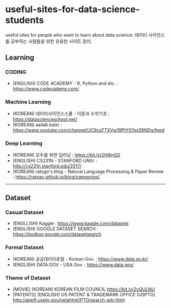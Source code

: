 # useful-sites-for-data-science-students
useful sites for people who want to learn about data science.
데이터 사이언스를 공부하는 사람들을 위한 유용한 사이트 정리.

## Learning

### CODING
* (ENGLISH) CODE ACADEMY - R, Python and etc. : https://www.codecademy.com/

### Machine Learning
* (KOREAN) 데이터사이언스스쿨 - 이론과 수학기초 : https://datascienceschool.net/
* (KOREAN) aailab kaist : https://www.youtube.com/channel/UC9caTTXVw19PtY07es58NDg/feed

### Deep Learning
* (KOREAN) 모두를 위한 딥러닝 : https://bit.ly/2H9jnQS
* (ENGLISH) CS231N - STANFORD UNIV. : http://cs231n.stanford.edu/2017/
* (KOREAN) ratsgo's blog - Natural Language Processing & Paper Review : https://ratsgo.github.io/blog/categories/

-------------------------------------------------------

## Dataset

### Casual Dataset 
* (ENGLLISH) Kaggle : https://www.kaggle.com/datasets
* (ENGLISH) GOOGLE DATASET SEARCH : https://toolbox.google.com/datasetsearch

### Formal Dataset
* (KOREAN) 공공데이터포털 - Korean Gov. :  https://www.data.go.kr/
* (ENGLISH) DATA.GOV - USA Gov. : https://www.data.gov/

### Theme of Dataset
* [MOVIE] (KOREAN) KOREAN FILM COUNCIL https://bit.ly/2yQULNU
* [PATENTS] (ENGLISH) US PATENT & TRADEMARK OFFICE (USPTO) http://appft.uspto.gov/netahtml/PTO/search-adv.html
